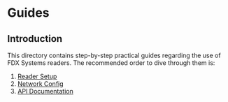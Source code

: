 # Guides

## Introduction
This directory contains step-by-step practical guides regarding the use of FDX Systems readers.
The recommended order to dive through them is:
1. [Reader Setup](reader_setup_guide.md)
2. [Network Config](network_config_guide.md)
3. [API Documentation](api_documentation_guide.md)
